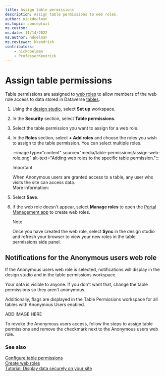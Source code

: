 ```yaml
---
title: Assign table permissions
description: Assign table permissions to web roles.
author: nickdoelman
ms.topic: conceptual
ms.custom: 
ms.date: 11/14/2022
ms.author: ndoelman
ms.reviewer: kkendrick
contributors:
    - nickdoelman
    - ProfessorKendrick
---
```


# Assign table permissions

Table permissions are assigned to [web roles](create-web-roles.md) to allow members of the web role access to data stored in Dataverse [tables](../configure/data-workspace-tables.md).

1. Using the [design studio](../getting-started/use-design-studio.md), select **Set up** workspace.

1. In the **Security** section, select **Table permissions**.

1. Select the table permission you want to assign for a web role.

1. In the **Roles** section, select **+ Add roles** and choose the roles you wish to assign to the table permission. You can select multiple roles.

    :::image type="content" source="media/table-permissions/assign-web-role.png" alt-text="Adding web roles to the specific table permission.":::

    > [!IMPORTANT]
    > When Anonymous users are granted access to a table, any user who visits the site can access data.  
    > More information: 

1. Select **Save**.

1. If the web role doesn't appear, select **Manage roles** to open the [Portal Management app](../configure/portal-management-app.md) to create web roles.

    > [!NOTE]
    > Once you have created the web role, select **Sync** in the design studio and refresh your browser to view your new roles in the table permissions side panel.

## Notifications for the Anonymous users web role

If the Anonymous users web role is selected, notifications will display in the design studio and in the table permissions workspace.

Your data is visible to anyone.  If you don't want that, change the table permissions so they aren't anonymous.

Additionally, flags are displayed in the Table Permissions workspace for all tables with Anonymous Users enabled.

ADD IMAGE HERE

To revoke the Anonymous users access, follow the steps to assign table permissions and remove the checkmark next to the Anonymous users web role.

### See also

[Configure table permissions](table-permissions.md)<br />
[Create web roles](create-web-roles.md) <br />
[Tutorial: Display data securely on your site](../getting-started/tutorial-display-data-securely.md)
